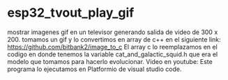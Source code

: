# esp32_tvout_play_gif
mostrar imagenes gif en un televisor generando salida de video de 300 x 200.
tomamos un gif y lo convertimos en array de c++ en el siguiente link:
https://github.com/bitbank2/image_to_c
El array c lo reemplazamos en el codigo en donde tenemos la variable cat_and_galactic_squid.h que era el modelo que tomamos para hacerlo evolucionar.
Video en youtube:
Este programa lo ejecutamos en Platformio de visual studio code.

